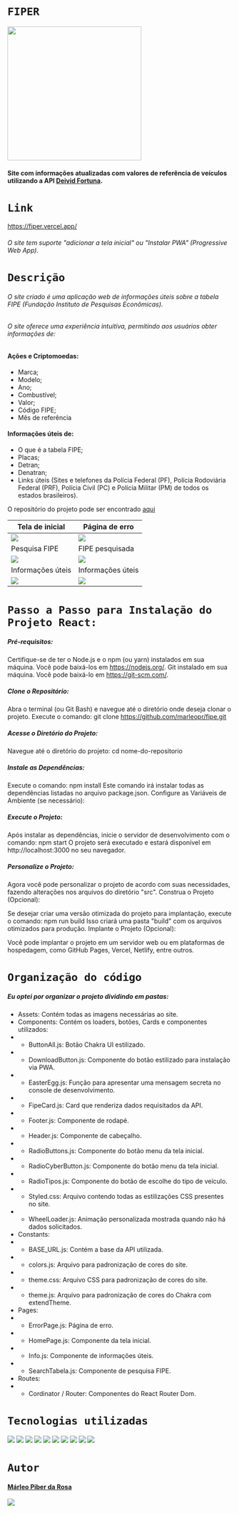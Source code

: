 # `FIPER`

<img src="./src/assets/musclecarLogo.png" width="300px">

#### Site com informações atualizadas com valores de referência de veículos utilizando a API [Deivid Fortuna](https://deividfortuna.github.io/fipe/).

# `Link`

https://fiper.vercel.app/

###### O site tem suporte "adicionar a tela inicial" ou "Instalar PWA" (Progressive Web App).

# `Descrição`

###### O site criado é uma aplicação web de informações úteis sobre a tabela FIPE (Fundação Instituto de Pesquisas Econômicas).

###### O site oferece uma experiência intuitiva, permitindo aos usuários obter informações de:

#### Ações e Criptomoedas:

- Marca;
- Modelo;
- Ano;
- Combustível;
- Valor;
- Código FIPE;
- Mês de referência

#### Informações úteis de:

- O que é a tabela FIPE;
- Placas;
- Detran;
- Denatran;
- Links úteis (Sites e telefones da Polícia Federal (PF), Polícia Rodoviária Federal (PRF), Polícia Civil (PC) e Polícia Militar (PM) de todos os estados brasileiros).

O repositório do projeto pode ser encontrado [aqui](https://github.com/marleopr/fipe)

| Tela de inicial                      | Página de erro                         |
| ------------------------------------ | -------------------------------------- |
| <img src="src\assets\HomePage.jpg" > | <img src="src\assets\ErrorPage.jpg" >  |
| Pesquisa FIPE                        | FIPE pesquisada                        |
| <img src="src\assets\Fipe.jpg" >     | <img src="src\assets\FipeSearch.jpg" > |
| Informações úteis                    | Informações úteis                      |
| <img src="src\assets\Info.jpg" >     | <img src="src\assets\InfoMais.jpg" >   |

# `Passo a Passo para Instalação do Projeto React:`

##### Pré-requisitos:

Certifique-se de ter o Node.js e o npm (ou yarn) instalados em sua máquina. Você pode baixá-los em https://nodejs.org/.
Git instalado em sua máquina. Você pode baixá-lo em https://git-scm.com/.

##### Clone o Repositório:

Abra o terminal (ou Git Bash) e navegue até o diretório onde deseja clonar o projeto.
Execute o comando: git clone https://github.com/marleopr/fipe.git

##### Acesse o Diretório do Projeto:

Navegue até o diretório do projeto: cd nome-do-repositorio

##### Instale as Dependências:

Execute o comando: npm install
Este comando irá instalar todas as dependências listadas no arquivo package.json.
Configure as Variáveis de Ambiente (se necessário):

##### Execute o Projeto:

Após instalar as dependências, inicie o servidor de desenvolvimento com o comando: npm start
O projeto será executado e estará disponível em http://localhost:3000 no seu navegador.

##### Personalize o Projeto:

Agora você pode personalizar o projeto de acordo com suas necessidades, fazendo alterações nos arquivos do diretório "src".
Construa o Projeto (Opcional):

Se desejar criar uma versão otimizada do projeto para implantação, execute o comando: npm run build
Isso criará uma pasta "build" com os arquivos otimizados para produção.
Implante o Projeto (Opcional):

Você pode implantar o projeto em um servidor web ou em plataformas de hospedagem, como GitHub Pages, Vercel, Netlify, entre outros.

# `Organização do código`

##### Eu optei por organizar o projeto dividindo em pastas:

- Assets: Contém todas as imagens necessárias ao site.
- Components: Contém os loaders, botões, Cards e componentes utilizados:
- - ButtonAll.js: Botão Chakra UI estilizado.
- - DownloadButton.js: Componente do botão estilizado para instalação via PWA.
- - EasterEgg.js: Função para apresentar uma mensagem secreta no console de desenvolvimento.
- - FipeCard.js: Card que renderiza dados requisitados da API.
- - Footer.js: Componente de rodapé.
- - Header.js: Componente de cabeçalho.
- - RadioButtons.js: Componente do botão menu da tela inicial.
- - RadioCyberButton.js: Componente do botão menu da tela inicial.
- - RadioTipos.js: Componente do botão de escolhe do tipo de veículo.
- - Styled.css: Arquivo contendo todas as estilizações CSS presentes no site.
- - WheelLoader.js: Animação personalizada mostrada quando não há dados solicitados.
- Constants:
- - BASE_URL.js: Contém a base da API utilizada.
- - colors.js: Arquivo para padronização de cores do site.
- - theme.css: Arquivo CSS para padronização de cores do site.
- - theme.js: Arquivo para padronização de cores do Chakra com extendTheme.
- Pages:
- - ErrorPage.js: Página de erro.
- - HomePage.js: Componente da tela inicial.
- - Info.js: Componente de informações úteis.
- - SearchTabela.js: Componente de pesquisa FIPE.
- Routes:
- - Cordinator / Router: Componentes do React Router Dom.

# `Tecnologias utilizadas`

<div>
<img src="https://img.shields.io/badge/Visual_Studio_Code-0078D4?style=for-the-badge&logo=visual%20studio%20code&logoColor=white">
<img src="https://img.shields.io/badge/JavaScript-F7DF1E?style=for-the-badge&logo=javascript&logoColor=black">
<img src="https://img.shields.io/badge/React-20232A?style=for-the-badge&logo=react&logoColor=61DAFB">
<img src="https://img.shields.io/badge/HTML5-E34F26?style=for-the-badge&logo=html5&logoColor=white">
<img src="https://img.shields.io/badge/CSS3-1572B6?style=for-the-badge&logo=css3&logoColor=white">
<img src="https://img.shields.io/badge/styled--components-DB7093?style=for-the-badge&logo=styled-components&logoColor=white">
<img src="https://img.shields.io/badge/GIT-E44C30?style=for-the-badge&logo=git&logoColor=white">
<img src="https://img.shields.io/badge/GitHub-100000?style=for-the-badge&logo=github&logoColor=white">
<img src="https://img.shields.io/badge/Markdown-000000?style=for-the-badge&logo=markdown&logoColor=white">
<img src="https://img.shields.io/badge/React_Router-CA4245?style=for-the-badge&logo=react-router&logoColor=white">
</div>

# `Autor`

#### [Márleo Piber da Rosa](https://github.com/marleopr)

<img src="src\assets\marleopr.jpg">
